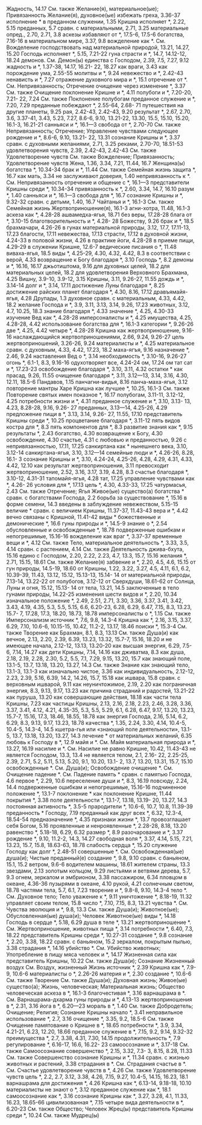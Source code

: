 Жадность, 14.17
	См. также Желание(я), материальное(ые); Привязанность
Желание(я),
	духовное(ые)
		избежать греха, 3.36-37
		исполнение * в преданном служении, 1.35
		Кришна исполняет *, 2.22, 5.15
		преданных, 5.7
		сравн. с материальными, 2.71, 3.25
	материальные
		опред., 2.70, 2.71, 3.8
		аскезы избавляют от *, 17.5-6, 17.5-6
		богатства, 7.16-16
		в материальном мире, 3.37, 9.8
		вожделение как *.
			См. Вожделение
		господствовать над материальной природой, 13.21, 14.27, 15.20
		Господь исполняет *, 5.15, 7.21-22
		гуна страсти и *, 14.7, 14.12-12, 18.24
		демонов.
			См. Демон(ы)
		единства с Господом, 2.39, 7.5, 7.27, 9.12
		жадность и *, 1.37-38, 14.17, 16.21- 22, 18.27
		как враги, 3.43
		как порождение ума, 2.55-55
		молитвы и *, 9.24
		невежество и *, 2.42-43
		ненависть и *, 7.27
		отражение духовного мира и *, 15.1
		отречение от *.
			См. Непривязанность; Отречение
		очищение через изменение *, 3.37
			См. также Очищение
		поклонение Кришне и *, 4.11
		полубоги и *, 7.20-20, 7.21- 22, 7.24
			См. также Поклонение полубогам
		преданное служение и *, 7.20, 7.29
		преданные побеждают *, 2.55-64, 2.68- 71
		путешествия на другие планеты, 9.25
		рая, 2.42-43, 2.42-43, 9.20
		результат *, 2.67, 2.70, 3.6, 3.37-41, 3.43, 5.23, 7.27, 8.6-6, 9.10, 13.21-22, 13.30, 15.5, 15.10, 15.20, 16.1-3, 16.21-21
		санньяси и *, 16.1—3
		свобода от *, 2.70-70
			См. также Непривязанность; Отречение; Управление чувствами
		следующее рождение и *, 8.6-6, 9.10, 13.21- 22, 13.31
		сознание Кришны и *, 3.37
		сравн. с
			духовными желаниями, 2.71, 3.25
			реками, 2.70-70, 18.51-53
		удовлетворения чувств, 2.39, 2.42-43, 2.42-43
			См. также Удовлетворение чувств
		См. также Вожделение; Привязанность; Удовлетворение чувств
Жена, 1.36, 3.34, 7.21, 11.44, 16.7
Женщина(ы)
	богатства *, 10.34-34
	брак и *, 11.44
		См. также Семейная жизнь
	защита *, 16.7
	как мать, 3.34
	не заслуживают доверия, 1.40
	непривязанность к *.
		См. Непривязанность
	отречение и общение с *, 16.1—3
	представители Кришны среди *, 10.34-34
	привязанность к *, 2.60, 3.34, 14.7, 16.10
	разум *, 1.40
	санньяси и *, 16.1—3
	свобода для *, 16.7
	сознание Кришны и *, 9.32-32
	сравн. с детьми, 1.40, 16.7
	Чайтанья и *, 16.1-3
	См. также Семейная жизнь
Жертвоприношение(я), 16.1-3
	агни-хотра, 11.48, 16.1-3
	аскеза как *, 4.28-28
	ашвамедха-ягья, 18.71
	без веры, 17.28-28
	блага от *, 3.10-15
	благотворительность и *, 4.28- 28
	Божеству, 9.26
	брак и *, 18.5
	брахмачари, 4.26-26
	в гунах материальной природы, 3.12, 17.7, 17.11-13, 17.23
		благости, 17.11
		невежества, 17.13
		страсти, 17.12
	в духовной жизни, 4.24-33
	в половой жизни, 4.26
	в практике йоги, 4.28-28
	в приеме пищи, 4.29-29
	в служении Кришне, 12.6-7
	ведические писания о *, 11.48
	виваха-ягья, 18.5
	виды *, 4.25-29, 4.30, 4.32, 4.42, 8.3
		в соответствии с верой, 4.33
	возвращение к Богу благодаря *, 3.10
	Господь *, 8.2
	демоны и *, 16.16, 16.17
	джьотиштома, 9.16
	для духовных целей, 18.2
	для материальных целей, 18.2
	для удовлетворения
		Верховного Брахмана, 4.25
		Вишну, 3.9-10, 3.9-12, 3.15
		Кришны, 3.11, 9.26-27, 11.55
	дождь и *, 3.14-14
	долг и *, 3.14, 17.11
	достижение Луны благодаря *, 8.25
	достижение райских планет благодаря *, 4.30, 8.16, 17.12
	дравъямайя-ягья, 4.28
	Друпады, 1.3
	духовное сравн. с материальным, 4.33, 4.42, 18.2
	желание Господа и *, 3.9, 3.11, 3.13, 3.14, 9.26, 17.23
	животных, 3.12, 4.7, 10.25, 18.3
	знание благодаря *, 4.33
	значение *, 4.25, 4.30-33
	изучение Вед как *, 4.28-28
	имперсоналисты и *, 4.25
	имущества, 4.25, 4.28-28, 4.42
	использование богатства для *, 16.1-3
	категории *, 9.26-26
		две *, 4.25, 4.42
		четыре *, 4.28-28
	Кришна как
		жертвоприношение, 9.16-16
		наслаждающийся жертвоприношениями, 2.66, 9.24, 9.26-27
		цель жертвоприношений, 3.26-26, 9.24
	материалисты и *, 4.25
	материальное сравн. с духовным, 4.33, 4.42, 17.23, 18.2
	маха-ягъя, 9.16
	назначение *, 2.46, 9.24
	наставления Вед о *, 3.14
	необходимость *, 3.10-16, 9.26-27
	огонь *, 6.1-1, 8.3, 9.16-16
	одухотворяет все, 4.24-24
	ом, 17.24
	ом тат сат и *, 17.23-23
	освобождение благодаря *, 3.10, 3.11, 4.32
	остатки * как прасад, 9.26, 11.55
	очищение благодаря *, 3.11, 3.12—13, 3.14, 3.16, 4.30, 12.11, 18.5-6
	Пандавов, 1.15
	панчагни-видья, 8.16
	панча-маха-ягья, 3.12
	повторение мантры Харе Кришна как лучшее *, 10.25, 16.1-3
		См. также Повторение святых имен
	показное *, 16.17
	полубогам, 3.11-11, 3.12-12, 4.25
	потребности жизни и *, 4.31
	преданное служение и *, 3.10, 3.13- 13, 4.23, 8.28-28, 9.16, 9.26- 27
	преданных, 3.13—14, 4.25-26, 4.29
	предложение пищи в *, 3.13, 3.14, 9.26- 27, 11.55, 17.10
	представитель Кришны среди *, 10.25
	процветание благодаря *, 3.11-12
	пять видов костра для *, 8.3
	пять компонентов для *, 8.3
	развитие знания как *, 9.15
	результаты *, 2.43
		богатство, 4.30
		возвращение к Богу, 4.30
		освобождение, 4.30
		счастье, 4.31
	с любовью и преданностью, 9.26
	с непривязанностью, 17.11, 17.25
	санкиртана как * нынешнего века, 3.10, 3.12-14
	санкиртана-ягья, 3.10, 3.12—14
	семейные люди и *, 4.26-26, 8.28, 16.1- 3
	сознание Кришны и *, 3.10, 4.24-24, 4.25-26, 4.28, 4.29, 4.31, 4.33, 4.42, 12.10
		как результат жертвоприношения, 3.11
		превосходит жертвоприношение, 2.52, 3.16, 3.17, 3.19, 4.28, 8.3
	счастье благодаря *, 3.10-12, 4.31-31
	тапомайя-ягья, 4.28
	тат, 17.25
	управление чувствами как *, 4.26- 26
	условия для *, 17.13
	цель *, 4.30, 4.33-33, 17.25
	чатурмасья, 2.43
	См. также Отречение; Ягья
Живое(ые) существо(а)
	богатства * сравн. с богатствами Господа, 2.2
	борьба за существование *, 15.16
	в форме семени, 14.3
	введены в заблуждение невежеством, 5.15-15
	величие * сравн. с величием Кришны, 11.37-37, 11.43-43
	вера и *, 4.42
	вечно связаны с Кришной, 11.41-42
	виды *
		божественные и демонические *, 16.6
		гуны природы и *, 14.5-9
		знание о *, 2.54
		обусловленные и освобожденные *, 18.78
		подверженные ошибкам и непогрешимые, 15.16-16
	вожделение как враг *, 3.37-37
	временные вещи и *, 4.12
		См. также Тело, материальное
	деятельность *, 3.33, 3.5, 4.14
		сравн. с растением, 4.14
		См. также Деятельность
	джива-бхута, 15.16
	едино с Господом, 2.20, 2.22, 2.23, 4.7, 13.3, 15.7, 15.16
	желания *, 2.71, 15.15, 18.61
		См. также Желание(я)
	забвение и *, 2.20, 4.5, 4.6, 15.15
		от гун природы, 14.5-19, 18.60
		от Кришны, 1.22, 3.22, 3.27, 4.5, 4.11, 6.1, 6.2, 10.39-39, 11.43, 13.12, 15.12, 15.13-13, 15.14- 14
		от материальной природы, 7.13-14, 13.22-22
		от полубогов, 3.12-12
		от Сверхдуши, 18.61-62
		от Солнца, Луны и огня, 15.12, 15.13- 14
		от тела, 13.21, 14.5
	заключенные в тело гунами природы, 14.22-25
	изменения шести видов и *, 2.20, 10.34
	изначальное положение *, 2.49, 2.51, 2.71, 3.30, 3.36, 3.37, 3.41, 3.42, 3.43, 4.19, 4.35, 5.3, 5.5, 5.15, 6.6, 6.20-23, 6.28, 6.29, 6.47, 7.15, 8.3, 13.23, 15.7- 7, 17.28, 17.3, 18.20, 18.73, 18.78
	имперсоналисты о *, 1.15
		См. также Имперсонализм
	источник *, 7.6, 9.8, 14.3-4
		Кришна как *, 2.16, 3.15, 3.37, 6.29, 7.10, 10.6-6, 10.15-15, 10.42, 11.2-2, 13.17, 18.46
		поиски *, 15.3-4
		См. также Творение
	как Брахман, 8.1, 8.3, 13.13
		См. также Душа(и)
	как вечное, 2.13, 2.20, 2.39, 6.39, 13.23, 13.32, 15.7-7, 15.16, 18.20
		и не имеющее начала, 2.12-12, 13.13, 13.20-20
	как высшая энергия, 6.29, 7.5-6, 7.14, 14.27
	как дети Кришны, 7.14, 14.16
	как дживатма, 8.3
	как душа, 2.18, 2.19, 2.28, 2.30, 5.2, 5.5, 7.1, 7.29, 9.15, 13.20, 15.7
	как знающий поле, 13.1-5, 13.7, 13.18, 13.20, 13.27, 14.3
		См. также Знание
	как знающий тело, 13.1-3, 13.1-3
	как изначально чистое, 3.36
	как индивидуальность, 2.12-12, 2.23, 2.39, 5.16, 6.39, 14.2, 14.26, 15.7, 15.18
	как ишвара, 15.8
	сравн. с верховным ишварой, 9.11
	как неуничтожимое, 2.19, 2.20
	как пограничная энергия, 8.3, 9.13, 9.17, 13.23
	как причина страданий и радостей, 13.21-22
	как пуруша, 13.20
	как совершающие действия, 18.18
	как части тела Кришны, 7.23
	как частицы Кришны, 2.13, 2.16, 2.18, 2.23, 2.46, 3.28, 3.36, 3.37, 3.41, 4.12, 4.21, 4.35-35, 5.3, 5.5, 5.29, 6.1, 6.28, 6.47, 9.17, 13.20, 13.23, 15.7-7, 15.16, 17.3, 18.46, 18.55, 18.78
	как энергия Господа, 2.16, 5.14, 6.2, 6.29, 8.3, 9.13, 9.17, 13.23, 18.78
	качества *, 1.35, 2.24, 3.30, 4.14, 10.4-5, 10.4-5, 14.3-4, 14.5
	кшетра-гья или «знающий поле деятельности», 13.1-5, 13.7, 13.18, 13.20, 13.27, 14.3
	лечение * от материальных желаний, 6.35
	любовь к Господу в *, 12.9
	майя и *.
		См. Майя
	материальная природа и *, 13.27, 16.19
	насилие и *.
		См. Насилие
	не равно Кришне, 10.42, 11.43-43
	не является Господом, 13.3, 13.4
	не является телом, 2.1, 2.16- 22, 2.25-25, 2.39, 2.71, 5.2, 5.11, 5.13, 5.20, 9.1, 10.20, 13.1- 2, 13.7, 13.20, 13.31, 15.7, 15.10
	освобожденные *.
		См. Душа(и); Освобождение
	очищение *.
		См. Очищение
	падение *.
		См. Падение
	память * сравн. с памятью Господа, 4.6
	первое *, 2.29, 10.6
	переселение души и *, 8.3, 16.19
	повсюду, 2.24, 14.4
	подверженные ошибкам и непогрешимые, 15.16-16
	подчиненное положение *, 13.1-7
	поклонение * как поклонение Кришне, 11.44
	покрытия *, 3.38
	поле деятельности *, 13.1-7, 13.18, 13.19- 20, 13.27, 14.3
	постоянная активность *, 3.5-5
	прародители *, 10.6-6, 10.7, 10.8, 11.39-39
	преданность * Господу, 7.19
	преданный как друг всех *, 6.32, 12.3-4, 18.54-54
	предназначение *, 4.35
	признаки жизни *, 13.7
	провозглашает себя Богом, 5.16
	проявленные и ненроявленные *, 2.28-28, 8.18, 13.20
	равенство *, 5.18-18, 6.29, 6.32
	размер *, 8.9
	разочарование и *, 3.37
	рождение *, 9.10, 11.2-2, 14.3, 14.27
	свободная воля *, 3.37, 4.14, 5.15, 7.21, 13.23, 15.7, 15.8, 18.63-63, 18.78
	слабость сердца *, 15.20
	служение Господу как долг *, 2.48-51
	совершенные *.
	См. Освобожденная(ые) душа(и); Чистые преданный(е)
	создание *, 9.8, 9.10
	сравн. с
		баньяном, 15.1, 15.2
		ветром, 9.6-6
		водителем машины, 18.61
		жителем страны, 13.3
		звездами, 2.13
		золотым кольцом, 9.29
		листьями и ветвями дерева, 5.7, 9.3
		огнем, зеркалом и эмбрионом, 3.38
		пассажиром, 6.34
		пловцом в океане, 4.36-36
		пузырями в океане, 4.10
		рукой, 4.21
		солнечным светом, 18.78
		частями тела, 5.7, 6.1, 7.23
	творение и *, 9.8-8, 9.10, 14.3-4
	тело *.
		См. Духовное тело; Тело
	уважение к *, 9.11
	уничтожение *, 8.18-19, 11.32
	управляет своим телом, 15.8
	число *, 7.10, 7.15, 8.3, 13.21
	чувства *.
		См. Чувства
	эволюция и *, 9.8, 13.3
	См. также Душа(и); Животное(ые); Обусловленная(ые) душа(и); Человек
Животное(ые)
	виды *, 14.18
	Господь в сердце *, 5.18, 6.29
	душа в теле *, 13.21
	жертвоприношение *.
		См. Жертвоприношение, животных
	пища *, 3.14
	потребности *, 6.40, 7.3, 18.22
	представитель Кришны среди *, 10.27-31
	создание *, 9.8
	сознание *, 2.20, 3.38, 18.22
	сравн. с
		баньяном, 15.2
		зеркалом, покрытым пылью, 3.38
	страдания *, 14.16
	убийство *.
		См. Убийство животных; Употребление в пищу мяса
	человек и *, 14.17
Жизненная сила
	как представитель Кришны, 10.22
	См. также Душа(и); Сознание
Жизненный воздух
	См. Воздух, жизненный
Жизнь
	источник *, 2.39
		Кришна как *, 7.9-9, 10.6-6
	материалисты о *, 2.26-26
	материя и *, 2.30
	создание *, 10.6-6
		См. также Творение
	См. также Душа(и); Духовная жизнь; Живое(ые) существо(а); Жизнь, человеческая; Материальная жизнь; Общество
	человеческая
		аскеза в *, 16.1-3
		благочестивая *, 3.16
		варнашрама в *.
			См. Варнашрама-дхарма
		гуны природы и *, 4.13-13
		жертвоприношения в *, 2.31, 3.16
		йога в *, 6.20—23
		мораль в *, 1.40
			См. также Добродетель; Очищение; Религия; Сознание Кришны
		начало *, 3.41
		неправильное использование *, 2.7, 3.16
		очищение *, 3.35, 9.2, 18.5-6
			См. также Очищение
		памятование о Кришне в *, 18.65
		потребности *, 3.9, 3.34, 4.21-21, 6.23, 12.20, 18.66
		преданное служение в *, 7.15, 9.2, 9.14, 9.32-32
		преимущества *, 2.7, 3.38, 4.31, 7.30, 14.15
		продолжительность *, 7.9
		регулирование *, 6.16-17, 16.6, 16.22- 23
		самоосознание и *, 3.17-18
			См. также Самоосознание
		совершенство *, 2.15, 3.32, 7.3- 3, 8.15, 8.28, 11.33
			См. также Совершенство
		сознание Кришны и *, 11.34
		сравн. с жизнью животных и растений, 3.38
		страдания в *.
			См. Страдания
		счастье в *.
			См. Счастье
		удовлетворение чувств в *, 4.26
			См. также Удовлетворение чувств
		цель *, 2.2, 2.7, 3.12, 3.38, 4.26, 7.15, 9.27, 10.4-5, 14.15, 16.23, 18.1
			варнашрама для достижения *, 4.26
			Кришна как *, 6.13-14, 9.18-18, 10.10
			материалисты не знают о *, 3.12
			преданное служение как *, 18.1
			самоосознание как *, 3.16
			сознание Кришны как *, 3.27, 3.28, 4.1, 11.33, 16.23, 18.65-66
		цивилизованная *, 7.15
		четыре вида деятельности в *, 6.20-23
		См. также Общество; Человек
Жрец(ы)
	представитель Кришны среди *, 10.24
	См. также Мудрец(ы)
